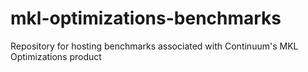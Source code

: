 mkl-optimizations-benchmarks
============================

Repository for hosting benchmarks associated with Continuum's MKL Optimizations product
